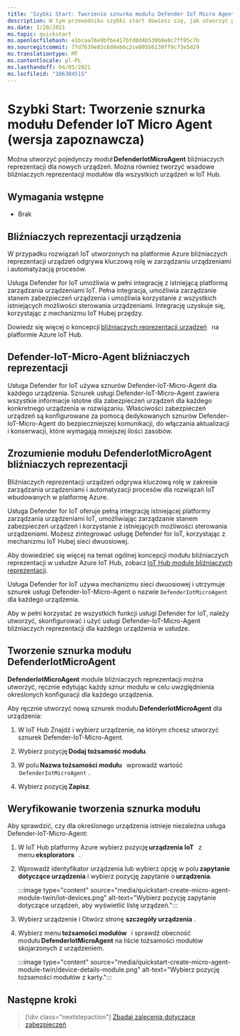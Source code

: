 ```yaml
---
title: 'Szybki Start: Tworzenie sznurka modułu Defender IoT Micro Agent (wersja zapoznawcza)'
description: W tym przewodniku szybki start dowiesz się, jak utworzyć poszczególne DefenderIotMicroAgent modułów bliźniaczych reprezentacji dla nowych urządzeń.
ms.date: 1/20/2021
ms.topic: quickstart
ms.openlocfilehash: e1bcaa76e9bfbe417bfd0d4b539b8e0c7ff95c7b
ms.sourcegitcommit: 77d7639e83c6d8eb6c2ce805b6130ff9c73e5d29
ms.translationtype: MT
ms.contentlocale: pl-PL
ms.lasthandoff: 04/05/2021
ms.locfileid: "106384515"
---
```

# <a name="quickstart-create-a-defender-iot-micro-agent-module-twin-preview"></a>Szybki Start: Tworzenie sznurka modułu Defender IoT Micro Agent (wersja zapoznawcza)

Można utworzyć pojedynczy moduł **DefenderIotMicroAgent** bliźniaczych reprezentacji dla nowych urządzeń. Można również tworzyć wsadowe bliźniaczych reprezentacji modułów dla wszystkich urządzeń w IoT Hub. 

## <a name="prerequisites"></a>Wymagania wstępne

- Brak

## <a name="device-twins"></a>Bliźniaczych reprezentacji urządzenia 

W przypadku rozwiązań IoT utworzonych na platformie Azure bliźniaczych reprezentacji urządzeń odgrywa kluczową rolę w zarządzaniu urządzeniami i automatyzacją procesów. 

Usługa Defender for IoT umożliwia w pełni integrację z istniejącą platformą zarządzania urządzeniami IoT. Pełna integracja, umożliwia zarządzanie stanem zabezpieczeń urządzenia i umożliwia korzystanie z wszystkich istniejących możliwości sterowania urządzeniami. Integrację uzyskuje się, korzystając z mechanizmu IoT Hubej przędzy. 

Dowiedz się więcej o koncepcji [bliźniaczych reprezentacji urządzeń](../iot-hub/iot-hub-devguide-device-twins.md)   na platformie Azure IoT Hub. 

## <a name="defender-iot-micro-agent-twins"></a>Defender-IoT-Micro-Agent bliźniaczych reprezentacji 

Usługa Defender for IoT używa sznurów Defender-IoT-Micro-Agent dla każdego urządzenia. Sznurek usługi Defender-IoT-Micro-Agent zawiera wszystkie informacje istotne dla zabezpieczeń urządzeń dla każdego konkretnego urządzenia w rozwiązaniu. Właściwości zabezpieczeń urządzeń są konfigurowane za pomocą dedykowanych sznurów Defender-IoT-Micro-Agent do bezpieczniejszej komunikacji, do włączania aktualizacji i konserwacji, które wymagają mniejszej ilości zasobów. 

## <a name="understanding-defenderiotmicroagent-module-twins"></a>Zrozumienie modułu DefenderIotMicroAgent bliźniaczych reprezentacji 

Bliźniaczych reprezentacji urządzeń odgrywa kluczową rolę w zakresie zarządzania urządzeniami i automatyzacji procesów dla rozwiązań IoT wbudowanych w platformę Azure.

Usługa Defender for IoT oferuje pełną integrację istniejącej platformy zarządzania urządzeniami IoT, umożliwiając zarządzanie stanem zabezpieczeń urządzeń i korzystanie z istniejących możliwości sterowania urządzeniami. Możesz zintegrować usługę Defender for IoT, korzystając z mechanizmu IoT Hubej sieci dwuosiowej.  

Aby dowiedzieć się więcej na temat ogólnej koncepcji modułu bliźniaczych reprezentacji w usłudze Azure IoT Hub, zobacz [IoT Hub module bliźniaczych reprezentacji](../iot-hub/iot-hub-devguide-module-twins.md).

Usługa Defender for IoT używa mechanizmu sieci dwuosiowej i utrzymuje sznurek usługi Defender-IoT-Micro-Agent o nazwie `DefenderIotMicroAgent` dla każdego urządzenia. 

Aby w pełni korzystać ze wszystkich funkcji usługi Defender for IoT, należy utworzyć, skonfigurować i użyć usługi Defender-IoT-Micro-Agent bliźniaczych reprezentacji dla każdego urządzenia w usłudze. 

## <a name="create-defenderiotmicroagent-module-twin"></a>Tworzenie sznurka modułu DefenderIotMicroAgent 

**DefenderIotMicroAgent** module bliźniaczych reprezentacji można utworzyć, ręcznie edytując każdy sznur modułu w celu uwzględnienia określonych konfiguracji dla każdego urządzenia. 

Aby ręcznie utworzyć nową sznurek modułu **DefenderIotMicroAgent** dla urządzenia: 

1. W IoT Hub Znajdź i wybierz urządzenie, na którym chcesz utworzyć sznurek Defender-IoT-Micro-Agent. 

1. Wybierz pozycję **Dodaj tożsamość modułu**. 

1. W polu **Nazwa tożsamości modułu**   wprowadź wartość  `DefenderIotMicroAgent` . 

1. Wybierz pozycję **Zapisz**. 

## <a name="verify-the-creation-of-a-module-twin"></a>Weryfikowanie tworzenia sznurka modułu 

Aby sprawdzić, czy dla określonego urządzenia istnieje niezależna usługa Defender-IoT-Micro-Agent: 

1. W IoT Hub platformy Azure wybierz pozycję **urządzenia IoT**   z menu **eksplorators**   . 

1. Wprowadź identyfikator urządzenia lub wybierz opcję w polu **zapytanie dotyczące urządzenia** i wybierz pozycję zapytanie o **urządzenia**.  

    :::image type="content" source="media/quickstart-create-micro-agent-module-twin/iot-devices.png" alt-text="Wybierz pozycję zapytanie dotyczące urządzeń, aby wyświetlić listę urządzeń.":::

1. Wybierz urządzenie i Otwórz stronę **szczegóły urządzenia** . 

1. Wybierz menu **tożsamości modułów**   i sprawdź obecność modułu **DefenderIotMicroAgent** na liście tożsamości modułów skojarzonych z urządzeniem.  

    :::image type="content" source="media/quickstart-create-micro-agent-module-twin/device-details-module.png" alt-text="Wybierz pozycję tożsamości modułów z karty.":::

## <a name="next-steps"></a>Następne kroki 

> [!div class="nextstepaction"]
> [Zbadaj zalecenia dotyczące zabezpieczeń](quickstart-investigate-security-recommendations.md)
